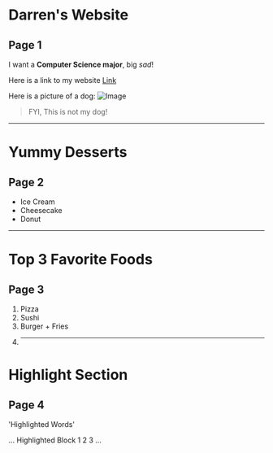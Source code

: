 # Darren's Website
## Page 1

I want a **Computer Science major**, big *sad*!

Here is a link to my website [Link](https://www.chess.com/)

Here is a picture of a dog:
![Image](https://hips.hearstapps.com/hmg-prod.s3.amazonaws.com/images/dog-puppy-on-garden-royalty-free-image-1586966191.jpg?crop=1.00xw:0.669xh;0,0.190xh&resize=1200:*)
> FYI, This is not my dog!
---


# Yummy Desserts
## Page 2

* Ice Cream
* Cheesecake
* Donut
---


# Top 3 Favorite Foods
## Page 3

1. Pizza
2. Sushi
3. Burger + Fries
4. ---

# Highlight Section
## Page 4

'Highlighted Words'


...
Highlighted
Block
1
2
3
...
